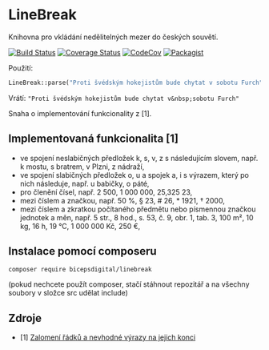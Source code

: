 # LineBreak

Knihovna pro vkládání nedělitelných mezer do českých souvětí.

[![Build Status](https://travis-ci.org/bicepsdigital/linebreak.svg?branch=master)](https://travis-ci.org/bicepsdigital/linebreak)
[![Coverage Status](https://coveralls.io/repos/github/bicepsdigital/linebreak/badge.svg?branch=master)](https://coveralls.io/github/bicepsdigital/linebreak?branch=master)
[![CodeCov](https://codecov.io/gh/bicepsdigital/linebreak/branch/master/graph/badge.svg)](https://codecov.io/gh/bicepsdigital/linebreak)
[![Packagist](https://img.shields.io/packagist/v/bicepsdigital/linebreak.svg)](https://packagist.org/packages/bicepsdigital/linebreak)

Použití:

```php
LineBreak::parse("Proti švédským hokejistům bude chytat v sobotu Furch");
```

Vrátí: ```"Proti švédským hokejistům bude chytat v&nbsp;sobotu Furch"```

Snaha o implementování  funkcionality z [1].

## Implementovaná funkcionalita [1]
+ ve spojení neslabičných předložek k, s, v, z s následujícím slovem, např. k mostu, s bratrem, v Plzni, z nádraží,
+ ve spojení slabičných předložek o, u a spojek a, i s výrazem, který po nich následuje, např. u babičky, o páté,
+ pro členění čísel, např. 2 500, 1 000 000, 25,325 23,
+ mezi číslem a značkou, např. 50 %, § 23, # 26, * 1921, † 2000,
+ mezi číslem a zkratkou počítaného předmětu nebo písmennou značkou jednotek a měn, např. 5 str., 8 hod., s. 53, č. 9, obr. 1, tab. 3, 100 m², 10 kg, 16 h, 19 °C, 1 000 000 Kč, 250 €,


## Instalace pomocí composeru

```
composer require bicepsdigital/linebreak
```

(pokud nechcete použít composer, stačí stáhnout repozitář a na všechny soubory v složce src udělat include)

## Zdroje
+ [1] [Zalomení řádků a nevhodné výrazy na jejich konci](http://prirucka.ujc.cas.cz/?id=880)